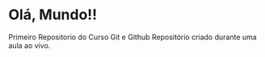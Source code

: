 # Olá, Mundo!!
 Primeiro Repositorio do Curso Git e Github
Repositório criado durante uma aula ao vivo.
